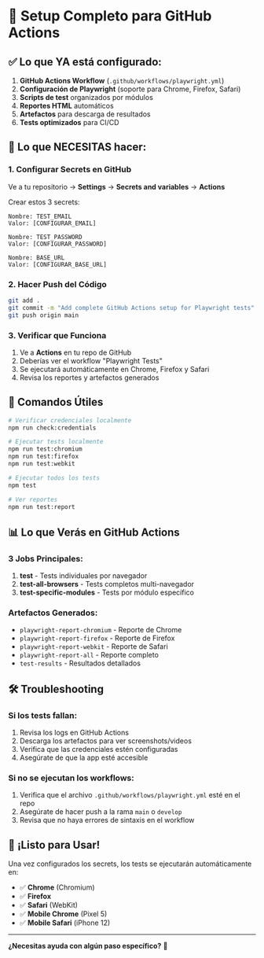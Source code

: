 # 🚀 Setup Completo para GitHub Actions

## ✅ **Lo que YA está configurado:**

1. **GitHub Actions Workflow** (`.github/workflows/playwright.yml`)
2. **Configuración de Playwright** (soporte para Chrome, Firefox, Safari)
3. **Scripts de test** organizados por módulos
4. **Reportes HTML** automáticos
5. **Artefactos** para descarga de resultados
6. **Tests optimizados** para CI/CD

## 🔐 **Lo que NECESITAS hacer:**

### **1. Configurar Secrets en GitHub**

Ve a tu repositorio → **Settings** → **Secrets and variables** → **Actions**

Crear estos 3 secrets:

```
Nombre: TEST_EMAIL
Valor: [CONFIGURAR_EMAIL]

Nombre: TEST_PASSWORD  
Valor: [CONFIGURAR_PASSWORD]

Nombre: BASE_URL
Valor: [CONFIGURAR_BASE_URL]
```

### **2. Hacer Push del Código**

```bash
git add .
git commit -m "Add complete GitHub Actions setup for Playwright tests"
git push origin main
```

### **3. Verificar que Funciona**

1. Ve a **Actions** en tu repo de GitHub
2. Deberías ver el workflow "Playwright Tests"
3. Se ejecutará automáticamente en Chrome, Firefox y Safari
4. Revisa los reportes y artefactos generados

## 🎯 **Comandos Útiles**

```bash
# Verificar credenciales localmente
npm run check:credentials

# Ejecutar tests localmente
npm run test:chromium
npm run test:firefox  
npm run test:webkit

# Ejecutar todos los tests
npm test

# Ver reportes
npm run test:report
```

## 📊 **Lo que Verás en GitHub Actions**

### **3 Jobs Principales:**
1. **test** - Tests individuales por navegador
2. **test-all-browsers** - Tests completos multi-navegador  
3. **test-specific-modules** - Tests por módulo específico

### **Artefactos Generados:**
- `playwright-report-chromium` - Reporte de Chrome
- `playwright-report-firefox` - Reporte de Firefox
- `playwright-report-webkit` - Reporte de Safari
- `playwright-report-all` - Reporte completo
- `test-results` - Resultados detallados

## 🛠️ **Troubleshooting**

### **Si los tests fallan:**
1. Revisa los logs en GitHub Actions
2. Descarga los artefactos para ver screenshots/videos
3. Verifica que las credenciales estén configuradas
4. Asegúrate de que la app esté accesible

### **Si no se ejecutan los workflows:**
1. Verifica que el archivo `.github/workflows/playwright.yml` esté en el repo
2. Asegúrate de hacer push a la rama `main` o `develop`
3. Revisa que no haya errores de sintaxis en el workflow

## 🎉 **¡Listo para Usar!**

Una vez configurados los secrets, los tests se ejecutarán automáticamente en:
- ✅ **Chrome** (Chromium)
- ✅ **Firefox** 
- ✅ **Safari** (WebKit)
- ✅ **Mobile Chrome** (Pixel 5)
- ✅ **Mobile Safari** (iPhone 12)

---

**¿Necesitas ayuda con algún paso específico?** 🤔

